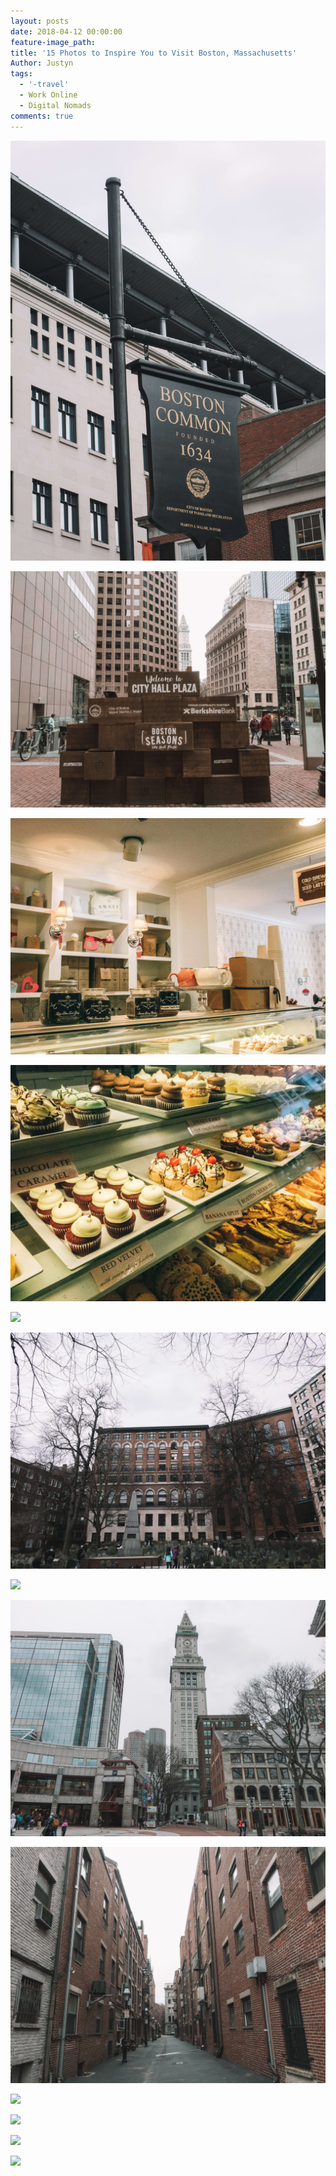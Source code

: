 ```yaml
---
layout: posts
date: 2018-04-12 00:00:00
feature-image_path:
title: '15 Photos to Inspire You to Visit Boston, Massachusetts'
Author: Justyn
tags:
  - '-travel'
  - Work Online
  - Digital Nomads
comments: true
---
```


![](/uploads/dsc07580-1-2.jpg)

![](/uploads/dsc07619-1.jpg)

![](/uploads/dsc07613-1-1.jpg)

![](/uploads/dsc07610-1-1.jpg)

![](/uploads/dsc07599.jpg)

![](/uploads/dsc07587-1-2.jpg)

![](/uploads/dsc07643.jpg)

![](/uploads/dsc07636.jpg)

![](/uploads/dsc07642.jpg)

![](/uploads/dsc07657.jpg)

![](/uploads/dsc07638.jpg)

![](/uploads/dsc07662.jpg)

![](/uploads/dsc07635.jpg)